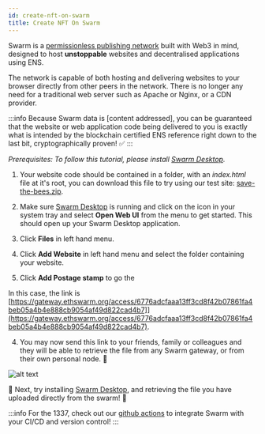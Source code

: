 ```yaml
---
id: create-nft-on-swarm
title: Create NFT On Swarm
---
```


Swarm is a [permissionless publishing network]() built with Web3 in mind, designed to host **unstoppable** websites and decentralised applications using ENS.

The network is capable of both hosting and delivering websites to your browser directly from other peers in the network. There is no longer any need for a traditional web server such as Apache or Nginx, or a CDN provider.

:::info
Because Swarm data is [content addressed], you can be guaranteed that the website or web application code being delivered to you is exactly what is intended by the blockchain certified ENS reference right down to the last bit, cryptographically proven! ✅
:::

*Prerequisites: To follow this tutorial, please install [Swarm Desktop]().*

1. Your website code should be contained in a folder, with an *index.html* file at it's root, you can download this file to try using our test site: [save-the-bees.zip]().

2. Make sure [Swarm Desktop]() is running and click on the icon in your system tray and select **Open Web UI** from the menu to get started. This should open up your Swarm Desktop application.

<!-- picture of open desktop working correctly http://localhost:3000/dashboard/?#/ -->

3. Click **Files** in left hand menu.

<!-- picture of open desktop working correctly http://localhost:3000/dashboard/?#/files/upload -->

4. Click **Add Website** in left hand menu and select the folder containing your website.

<!-- select test site  -->

5. Click **Add Postage stamp** to go the

In this case, the link is [https://gateway.ethswarm.org/access/6776adcfaaa13ff3cd8f42b07861fa4beb05a4b4e888cb9054af49d822cad4b7]](https://gateway.ethswarm.org/access/6776adcfaaa13ff3cd8f42b07861fa4beb05a4b4e888cb9054af49d822cad4b7).

4. You may now send this link to your friends, family or colleagues and they will be able to retrieve the file from any Swarm gateway, or from their own personal node. 🎉

![alt text](/img/gateway-5.png "Click 'Add a File'.")

🐝  Next, try installing [Swarm Desktop](), and retrieving the file you have uploaded directly from the swarm! 🐝

:::info
For the 1337, check out our [github actions]() to integrate Swarm with your CI/CD and version control!
:::
